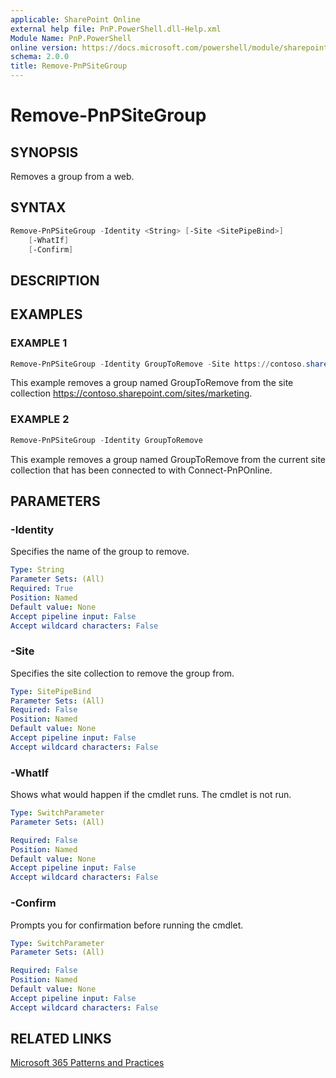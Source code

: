 ```yaml
---
applicable: SharePoint Online
external help file: PnP.PowerShell.dll-Help.xml
Module Name: PnP.PowerShell
online version: https://docs.microsoft.com/powershell/module/sharepoint-pnp/remove-pnpsitegroup
schema: 2.0.0
title: Remove-PnPSiteGroup
---
```


# Remove-PnPSiteGroup

## SYNOPSIS
Removes a group from a web.

## SYNTAX

```powershell
Remove-PnPSiteGroup -Identity <String> [-Site <SitePipeBind>]
    [-WhatIf]
    [-Confirm]
```

## DESCRIPTION

## EXAMPLES

### EXAMPLE 1
```powershell
Remove-PnPSiteGroup -Identity GroupToRemove -Site https://contoso.sharepoint.com/sites/marketing
```

This example removes a group named GroupToRemove from the site collection https://contoso.sharepoint.com/sites/marketing.

### EXAMPLE 2
```powershell
Remove-PnPSiteGroup -Identity GroupToRemove
```

This example removes a group named GroupToRemove from the current site collection that has been connected to with Connect-PnPOnline.

## PARAMETERS

### -Identity
Specifies the name of the group to remove.

```yaml
Type: String
Parameter Sets: (All)
Required: True
Position: Named
Default value: None
Accept pipeline input: False
Accept wildcard characters: False
```

### -Site
Specifies the site collection to remove the group from.

```yaml
Type: SitePipeBind
Parameter Sets: (All)
Required: False
Position: Named
Default value: None
Accept pipeline input: False
Accept wildcard characters: False
```

### -WhatIf
Shows what would happen if the cmdlet runs. The cmdlet is not run.

```yaml
Type: SwitchParameter
Parameter Sets: (All)

Required: False
Position: Named
Default value: None
Accept pipeline input: False
Accept wildcard characters: False
```

### -Confirm
Prompts you for confirmation before running the cmdlet.

```yaml
Type: SwitchParameter
Parameter Sets: (All)

Required: False
Position: Named
Default value: None
Accept pipeline input: False
Accept wildcard characters: False
```

## RELATED LINKS

[Microsoft 365 Patterns and Practices](https://aka.ms/m365pnp)